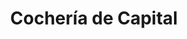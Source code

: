 ---
title: "Cochería de Capital"
url: /san-juan/cocheria-de-capital/
shop: directores de funerarias
---